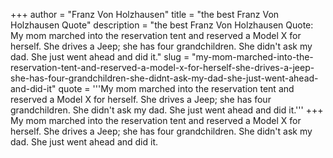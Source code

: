 +++
author = "Franz Von Holzhausen"
title = "the best Franz Von Holzhausen Quote"
description = "the best Franz Von Holzhausen Quote: My mom marched into the reservation tent and reserved a Model X for herself. She drives a Jeep; she has four grandchildren. She didn't ask my dad. She just went ahead and did it."
slug = "my-mom-marched-into-the-reservation-tent-and-reserved-a-model-x-for-herself-she-drives-a-jeep-she-has-four-grandchildren-she-didnt-ask-my-dad-she-just-went-ahead-and-did-it"
quote = '''My mom marched into the reservation tent and reserved a Model X for herself. She drives a Jeep; she has four grandchildren. She didn't ask my dad. She just went ahead and did it.'''
+++
My mom marched into the reservation tent and reserved a Model X for herself. She drives a Jeep; she has four grandchildren. She didn't ask my dad. She just went ahead and did it.
